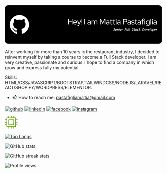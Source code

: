![Header](./github-header-image-3.png)


After working for more than 10 years in the restaurant industry, I decided to reinvent myself by taking a course to become a Full Stack developer. I am very creative, passionate and curious. I hope to find a company in which grow and express fully my potential.

Skills: HTML/CSS/JAVASCRIPT/BOOTSTRAP/TAILWINDCSS/NODEJS/LARAVEL/REACT/SHOPIFY/WORDPRESS/ELEMENTOR.

- 📫 How to reach me: pastafigliamattia@gmail.com



[<img src='https://cdn.jsdelivr.net/npm/simple-icons@3.0.1/icons/github.svg' alt='github' height='40'>](https://github.com/max5oooooo)  [<img src='https://cdn.jsdelivr.net/npm/simple-icons@3.0.1/icons/linkedin.svg' alt='linkedin' height='40'>](https://www.linkedin.com/in/https://www.linkedin.com/in/mattia-pastafiglia-75909a252//)  [<img src='https://cdn.jsdelivr.net/npm/simple-icons@3.0.1/icons/facebook.svg' alt='facebook' height='40'>](https://www.facebook.com/https://www.facebook.com/MattiaPastafiglia)  [<img src='https://cdn.jsdelivr.net/npm/simple-icons@3.0.1/icons/instagram.svg' alt='instagram' height='40'>](https://www.instagram.com/https://www.instagram.com/mattiapastafiglia//)  

<a href='https://docs.github.com/en/developers'><img src='https://raw.githubusercontent.com/acervenky/animated-github-badges/master/assets/devbadge.gif' width='40' height='40'></a> 

[![Top Langs](https://github-readme-stats.vercel.app/api/top-langs/?username=max5oooooo)](https://github.com/anuraghazra/github-readme-stats)

![GitHub stats](https://github-readme-stats.vercel.app/api?username=max5oooooo&show_icons=true)  

![GitHub streak stats](https://streak-stats.demolab.com/?user=max5oooooo)  

![Profile views](https://gpvc.arturio.dev/max5oooooo)  
